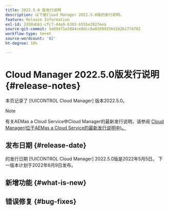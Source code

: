 ```yaml
---
title: 2022.5.0 版发行说明
description: 以下是Cloud Manager 2022.5.0版的发行说明。
feature: Release Information
exl-id: 2d38abb1-cfc7-44a9-b303-b555e2827eea
source-git-commit: 5dd9471e1044ce0dcc6a03099256d182b1776f02
workflow-type: tm+mt
source-wordcount: '82'
ht-degree: 10%

---
```



# Cloud Manager 2022.5.0版发行说明 {#release-notes}

本页记录了 [!UICONTROL Cloud Manager] 版本2022.5.0。

>[!NOTE]
>
>有关AEMas a Cloud Service中Cloud Manager的最新发行说明，请参阅 [Cloud Manager(位于AEMas a Cloud Service的最新发行说明中)。](https://experienceleague.adobe.com/docs/experience-manager-cloud-service/content/implementing/using-cloud-manager/release-notes-cloud-manager/release-notes-cm-current.html)

## 发布日期 {#release-date}

的发行日期 [!UICONTROL Cloud Manager] 2022.5.0版是2022年5月5日。 下一版本计划于2022年6月9日发布。

## 新增功能 {#what-is-new}

## 错误修复 {#bug-fixes}
